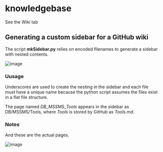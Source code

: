 # knowledgebase

See the Wiki tab

## Generating a custom sidebar for a GitHub wiki 
The script **mkSidebar.py** relies on encoded filenames to generate a sidebar with nested contents. 

![image](https://github.com/Parks-Laboratory/knowledgebase/blob/master/images/generated_sidebar.PNG)

### Uusage
Underscores are used to create the nesting in the sidebar and each file must have a unique name because the python script assumes the files exist in a flat file structure. 

The page named _DB_MSSMS_Tools_ appears in the sidebar as DB/MSSMS/Tools, where _Tools_ is stored by GitHub as _Tools.md_.

### Notes
And these are the actual pages. 

![image](https://github.com/Parks-Laboratory/knowledgebase/blob/master/images/actual_files.PNG)
